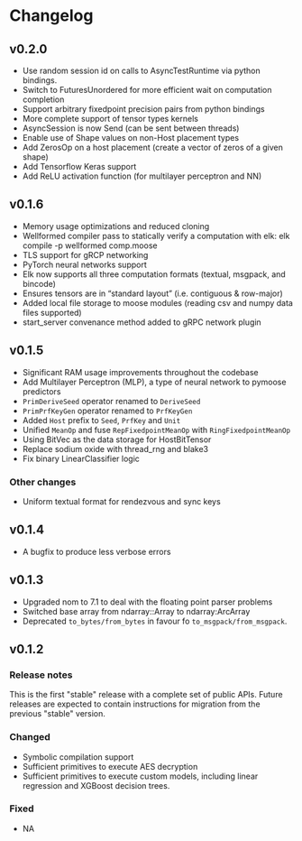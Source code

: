 # Changelog

## v0.2.0
- Use random session id on calls to AsyncTestRuntime via python bindings.
- Switch to FuturesUnordered for more efficient wait on computation completion
- Support arbitrary fixedpoint precision pairs from python bindings
- More complete support of tensor types kernels
- AsyncSession is now Send (can be sent between threads)
- Enable use of Shape values on non-Host placement types
- Add ZerosOp on a host placement (create a vector of zeros of a given shape)
- Add Tensorflow Keras support
- Add ReLU activation function (for multilayer perceptron and NN)

## v0.1.6
- Memory usage optimizations and reduced cloning
- Wellformed compiler pass to statically verify a computation with elk: elk compile -p wellformed comp.moose
- TLS support for gRCP networking
- PyTorch neural networks support
- Elk now supports all three computation formats (textual, msgpack, and bincode)
- Ensures tensors are in “standard layout” (i.e. contiguous & row-major)
- Added local file storage to moose modules (reading csv and numpy data files supported)
- start_server convenance method added to gRPC network plugin

## v0.1.5

- Significant RAM usage improvements throughout the codebase
- Add Multilayer Perceptron (MLP), a type of neural network to pymoose predictors
- `PrimDeriveSeed` operator renamed to `DeriveSeed`
- `PrimPrfKeyGen` operator renamed to `PrfKeyGen`
- Added `Host` prefix to `Seed`, `PrfKey` and `Unit`
- Unified `MeanOp` and fuse `RepFixedpointMeanOp` with `RingFixedpointMeanOp`
- Using BitVec as the data storage for HostBitTensor
- Replace sodium oxide with thread_rng and blake3
- Fix binary LinearClassifier logic

### Other changes

- Uniform textual format for rendezvous and sync keys

## v0.1.4

- A bugfix to produce less verbose errors

## v0.1.3

- Upgraded nom to 7.1 to deal with the floating point parser problems
- Switched base array from ndarray::Array to ndarray:ArcArray
- Deprecated `to_bytes/from_bytes` in favour fo `to_msgpack/from_msgpack`.

## v0.1.2

### Release notes

This is the first "stable" release with a complete set of public APIs.
Future releases are expected to contain instructions for migration from the previous "stable" version.

### Changed

- Symbolic compilation support
- Sufficient primitives to execute AES decryption
- Sufficient primitives to execute custom models, including linear regression and XGBoost decision trees.

### Fixed

- NA
